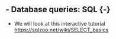 ## - Database queries: SQL {-}

* We will look at this interactive tutorial https://sqlzoo.net/wiki/SELECT_basics
